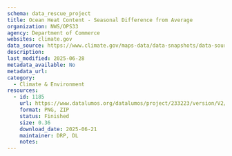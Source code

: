 ```yaml
---
schema: data_rescue_project 
title: Ocean Heat Content - Seasonal Difference from Average
organization: NWS/OPS33
agency: Department of Commerce
websites: climate.gov
data_source: https://www.climate.gov/maps-data/data-snapshots/data-source/ocean-heat-content-seasonal-difference-average
description: 
last_modified: 2025-06-28
metadata_available: No
metadata_url: 
category:
  - Climate & Environment 
resources:
  - id: 1185
    url: https://www.datalumos.org/datalumos/project/233223/version/V2/view
    format: PNG, ZIP
    status: Finished
    size: 0.36
    download_date: 2025-06-21
    maintainer: DRP, DL
    notes: 
---
```

